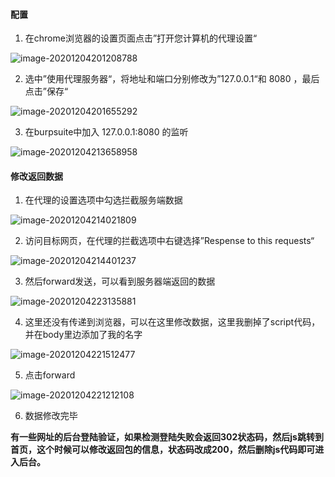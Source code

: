 #### 配置

1. 在chrome浏览器的设置页面点击”打开您计算机的代理设置“

![image-20201204201208788](C:\Users\CLAY\Desktop\st_doc\ctf_doc\image\burpsuite\修改本地网络代理.png)

2. 选中”使用代理服务器“，将地址和端口分别修改为”127.0.0.1“和 8080 ，最后点击”保存“

![image-20201204201655292](C:\Users\CLAY\Desktop\st_doc\ctf_doc\image\burpsuite\修改本地网络代理2.png)

3. 在burpsuite中加入 127.0.0.1:8080 的监听

![image-20201204213658958](C:\Users\CLAY\Desktop\st_doc\ctf_doc\image\burpsuite\配置BurpSuite监听.png)

#### 修改返回数据

1. 在代理的设置选项中勾选拦截服务端数据

![image-20201204214021809](C:\Users\CLAY\Desktop\st_doc\ctf_doc\image\burpsuite\拦截服务端数据.png)

2. 访问目标网页，在代理的拦截选项中右键选择”Respense to this requests“

![image-20201204214401237](C:\Users\CLAY\Desktop\st_doc\ctf_doc\image\burpsuite\拦截返回消息.png)

3. 然后forward发送，可以看到服务器端返回的数据

![image-20201204223135881](C:\Users\CLAY\Desktop\st_doc\ctf_doc\image\burpsuite\服务器端返回的数据.png)

4. 这里还没有传递到浏览器，可以在这里修改数据，这里我删掉了script代码，并在body里边添加了我的名字

![image-20201204221512477](C:\Users\CLAY\Desktop\st_doc\ctf_doc\image\burpsuite\服务器端返回的数据.png)

5. 点击forward

![image-20201204221212108](C:\Users\CLAY\Desktop\st_doc\ctf_doc\image\burpsuite\修改数据后的效果.png)

6. 数据修改完毕

**有一些网址的后台登陆验证，如果检测登陆失败会返回302状态码，然后js跳转到首页，这个时候可以修改返回包的信息，状态码改成200，然后删除js代码即可进入后台。**